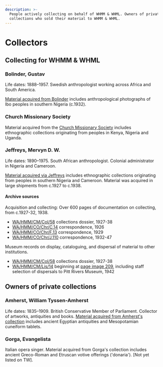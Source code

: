 ```yaml
---
description: >-
  People actively collecting on behalf of WHMM & WHML. Owners of private
  collections who sold their material to WHMM & WHML.
---
```


# Collectors

## Collecting for WHMM & WHML

### Bolinder, Gustav

Life dates: 1888–1957. Swedish anthropologist working across Africa and South America.

[Material acquired from Bolinder](https://wellcome.quickbase.com/db/bqqgfjb3t?a=q&qid=12) includes anthropological photographs of Ibo peoples in southern Nigeria \(c.1932\).

### Church Missionary Society

Material acquired from the [Church Missionary Society](https://wellcome.quickbase.com/db/bqhbm5y5u?a=q&qid=55) includes ethnographic collections originating from peoples in Kenya, Nigeria and Uganda.

### Jeffreys, Mervyn D. W.

Life dates: 1890–1975. South African anthropologist. Colonial administrator in Nigeria and Cameroon.

[Material acquired via Jeffreys](https://wellcome.quickbase.com/db/bqhbm5y5u?a=q&qid=52) includes ethnographic collections originating from peoples in southern Nigeria and Cameroon. Material was acquired in large shipments from c.1927 to c.1938.

#### Archive sources

Acquisition and collecting: Over 600 pages of documentation on collecting, from c.1927-32, 1938.

* [WA/HMM/CM/Col/58](https://wellcomecollection.org/works/mb2re2g4)  collections dossier, 1927-38
* [WA/HMM/CO/Chr/C.14](https://wellcomecollection.org/works/wnjaecbf)  correspondence, 1926
* [WA/HMM/CO/Chr/F.13](https://wellcomecollection.org/works/ecwy4rqa)  correspondence, 1929
* [WA/HMM/CO/Chr/J.110](https://wellcomecollection.org/works/h9xab2nx)  correspondence, 1932-47

Museum records on display, cataloguing, and dispersal of material to other institutions.

* [WA/HMM/CM/Col/58](https://wellcomecollection.org/works/mb2re2g4)  collections dossier, 1927-38
* [WA/HMM/CM/Lis/14](https://wellcomecollection.org/works/hq8gsn94)  beginning at [page image 209](https://wellcomecollection.org/works/hq8gsn94/items?canvas=209&langCode=false), including staff selection of dispersals to Pitt Rivers Museum, 1942

## Owners of private collections

### Amherst, William Tyssen-Amherst

Life dates: 1835–1909. British Conservative Member of Parliament. Collector of artworks, antiquities and books. [Material acquired from Amherst's collection](https://wellcome.quickbase.com/db/bqhbm5y5u?a=q&qid=58) includes ancient Egyptian antiquities and Mesopotamian cuneiform tablets.

### Gorga, Evangelista

Italian opera singer. Material acquired from Gorga's collection includes ancient Greco-Roman and Etruscan votive offerings \('donaria'\). \[Not yet listed on TW\].

